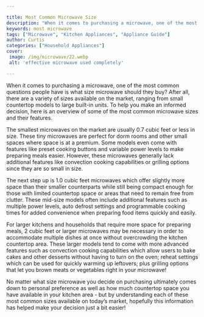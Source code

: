 ```yaml
---

title: Most Common Microwave Size
description: "When it comes to purchasing a microwave, one of the most common questions people have is what size microwave should they buy? Afte...learn more"
keywords: most microwave
tags: ["Microwave", "Kitchen Appliances", "Appliance Guide"]
author: Curtis
categories: ["Household Appliances"]
cover: 
 image: /img/microwave/22.webp
 alt: 'effective microwave used completely'

---
```


When it comes to purchasing a microwave, one of the most common questions people have is what size microwave should they buy? After all, there are a variety of sizes available on the market, ranging from small countertop models to large built-in units. To help you make an informed decision, here is an overview of some of the most common microwave sizes and their features. 

The smallest microwaves on the market are usually 0.7 cubic feet or less in size. These tiny microwaves are perfect for dorm rooms and other small spaces where space is at a premium. Some models even come with features like preset cooking buttons and variable power levels to make preparing meals easier. However, these microwaves generally lack additional features like convection cooking capabilities or grilling options since they are so small in size. 

The next step up is 1.0 cubic feet microwaves which offer slightly more space than their smaller counterparts while still being compact enough for those with limited countertop space or areas that need to remain free from clutter. These mid-size models often include additional features such as multiple power levels, auto defrost settings and programmable cooking times for added convenience when preparing food items quickly and easily. 

For larger kitchens and households that require more space for preparing meals, 2 cubic feet or larger microwaves may be necessary in order to accommodate multiple dishes at once without overcrowding the kitchen countertop area. These larger models tend to come with more advanced features such as convection cooking capabilities which allow users to bake cakes and other desserts without having to turn on the oven; reheat settings which can be used for quickly warming up leftovers; plus grilling options that let you brown meats or vegetables right in your microwave! 

No matter what size microwave you decide on purchasing ultimately comes down to personal preference as well as how much countertop space you have available in your kitchen area - but by understanding each of these most common sizes available on today’s market, hopefully this information has helped make your decision just a bit easier!
